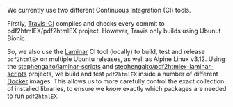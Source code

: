 We currently use two different Continuous Integration (CI) tools.

Firstly, [Travis-CI](https://travis-ci.org/github/pdf2htmlEX) compiles and checks every commit to pdf2htmlEX/pdf2htmlEX project. However, Travis only builds using Ubunut Bionic.

So, we also use the [Laminar](https://laminar.ohwg.net/) CI tool (locally) to build, test and release `pdf2htmlEX` on multiple Ubuntu releases, as well as Alpine Linux v3.12. Using the [stephengaito/laminar-scripts](https://github.com/stephengaito/laminar-scripts) and [stephengaito/pdf2htmlex-laminar-scripts](https://github.com/stephengaito/pdf2htmlex-laminar-scripts) projects, we build and test `pdf2htmlEX` inside a number of different [Docker](https://www.docker.com/) images. This allows us to more carefully control the exact collection of installed libraries, to ensure we *know* exactly which packages are needed to run `pdf2htmlEX`.


